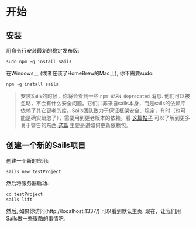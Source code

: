 # 开始

## 安装
用命令行安装最新的稳定发布版:

	sudo npm -g install sails

在Windows上 (或者在装了HomeBrew的Mac上), 你不需要sudo:

	npm -g install sails

> 安装Sails的时候，你将会看到一些 `npm WARN deprecated` 消息.  他们可以被忽略，不会有什么安全问题。它们并非来自sails本身，而是sails的依赖库依赖了其它更老的库。Sails团队致力于保证框架安全、稳定，有时（也可能是确实疏忽了），需要用到更老版本的依赖。看 [这篇帖子](https://github.com/balderdashy/sails/issues/3582#issuecomment-185297653) 可以了解到更多关于警告的东西,[这篇](https://github.com/balderdashy/sails/pull/3180) 主要是讲如何更新依赖包。

## 创建一个新的Sails项目
创建一个新的应用:

	sails new testProject

然后将服务器启动:

	cd testProject
	sails lift

然后, 如果你访问(http://localhost:1337/) 可以看到默认主页.
现在，让我们用Sails做一些很酷的事情吧.

